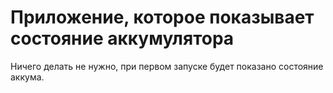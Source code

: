 <h1>Приложение, которое показывает состояние аккумулятора</h1>

Ничего делать не нужно, при первом запуске будет показано состояние аккума.
